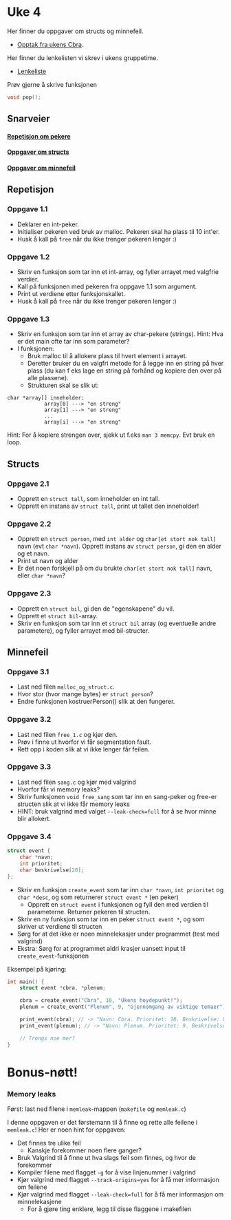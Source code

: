 # Uke 4
Her finner du oppgaver om structs og minnefeil.

- [Opptak fra ukens Cbra](https://www.youtube.com/watch?v=pLFEds_SXjs&t=5s).  

Her finner du lenkelisten vi skrev i ukens gruppetime.   

- [Lenkeliste](/gruppe-2/Uke4/Lenkeliste)

Prøv gjerne å skrive funksjonen 

```c
void pop();
``` 

## Snarveier
#### [Repetisjon om pekere](#repetisjon)
#### [Oppgaver om structs](#structs)
#### [Oppgaver om minnefeil](#minnefeil)

## Repetisjon
### Oppgave 1.1
- Deklarer en int-peker.
- Initialiser pekeren ved bruk av malloc. Pekeren skal ha plass til 10 int'er.
- Husk å kall på `free` når du ikke trenger pekeren lenger :)

### Oppgave 1.2
- Skriv en funksjon som tar inn et int-array, og fyller arrayet med valgfrie verdier.
- Kall på funksjonen med pekeren fra oppgave 1.1 som argument.
- Print ut verdiene etter funksjonskallet.
- Husk å kall på `free` når du ikke trenger pekeren lenger :)

### Oppgave 1.3
- Skriv en funksjon som tar inn et array av char-pekere (strings). Hint: Hva er det main ofte tar inn som parameter?
- I funksjonen:
    - Bruk malloc til å allokere plass til hvert element i arrayet.
    - Deretter bruker du en valgfri metode for å legge inn en string på hver plass (du kan f eks lage en string på forhånd og kopiere den over på alle plassene).
    - Strukturen skal se slik ut:
```
char *array[] inneholder:
            array[0] ---> "en streng"
            array[1] ---> "en streng"
            ...
            array[i] ---> "en streng"
```
Hint: For å kopiere strengen over, sjekk ut f.eks `man 3 memcpy`. Evt bruk en loop.

## Structs
### Oppgave 2.1
- Opprett en `struct tall`, som inneholder en int tall.
- Opprett en instans av `struct tall`, print ut tallet den inneholder!

### Oppgave 2.2
- Opprett en `struct person`, med `int alder` og `char[et stort nok tall]` navn (evt `char *navn`). Opprett instans av `struct person`, gi den en alder og et navn.
- Print ut navn og alder
- Er det noen forskjell på om du brukte `char[et stort nok tall]` navn, eller `char *navn`?

### Oppgave 2.3
- Opprett en `struct bil`, gi den de "egenskapene" du vil.
- Opprett et `struct bil`-array.
- Skriv en funksjon som tar inn et `struct bil` array (og eventuelle andre parametere), og fyller arrayet med bil-structer.

## Minnefeil

### Oppgave 3.1
- Last ned filen `malloc_og_struct.c`.
- Hvor stor (hvor mange bytes) er `struct person`?
- Endre funksjonen kostruerPerson() slik at den fungerer.

### Oppgave 3.2
- Last ned filen `free_1.c` og kjør den.
- Prøv i finne ut hvorfor vi får segmentation fault.
- Rett opp i koden slik at vi ikke lenger får feilen.

### Oppgave 3.3
- Last ned filen `sang.c` og kjør med valgrind
- Hvorfor får vi memory leaks?
- Skriv funksjonen `void free_sang` som tar inn en sang-peker og free-er structen slik at vi ikke får memory leaks
- HINT: bruk valgrind med valget `--leak-check=full` for å se hvor minne blir allokert.

### Oppgave 3.4
```c
struct event {
    char *navn;
    int prioritet;
    char beskrivelse[20];
};
```

- Skriv en funksjon `create_event` som tar inn `char *navn`, `int prioritet` og `char *desc`, og som returnerer `struct event *` (en peker)
    - Opprett en `struct event` i funksjonen og fyll den med verdien til parameterne. Returner pekeren til structen.
- Skriv en ny funksjon som tar inn en peker `struct event *`, og som skriver ut verdiene til structen
- Sørg for at det ikke er noen minnelekasjer under programmet (test med valgrind)
- Ekstra: Sørg for at programmet aldri krasjer uansett input til `create_event`-funksjonen

Eksempel på kjøring:

```c
int main() {
    struct event *cbra, *plenum;

    cbra = create_event("Cbra", 10, "Ukens hoydepunkt!");
    plenum = create_event("Plenum", 9, "Gjennomgang av viktige temaer");

    print_event(cbra); // -> "Navn: Cbra. Prioritet: 10. Beskrivelse: Ukens hoydepunkt!"
    print_event(plenum); // -> "Navn: Plenum. Prioritet: 9. Beskrivelse: Gjennomgang av vikt"

    // Trengs noe mer?
}
```

# Bonus-nøtt!
### Memory leaks
Først: last ned filene i `memleak`-mappen (`makefile` og `memleak.c`)

I denne oppgaven er det førstemann til å finne og rette alle feilene i `memleak.c`!
Her er noen hint for oppgaven:
- Det finnes tre ulike feil
    - Kanskje forekommer noen flere ganger?
- Bruk Valgrind til å finne ut hva slags feil som finnes, og hvor de forekommer
- Kompiler filene med flagget `-g` for å vise linjenummer i valgrind
- Kjør valgrind med flagget `--track-origins=yes` for å få mer informasjon om feilene
- Kjør valgrind med flagget `--leak-check=full` for å få mer informasjon om minnelekasjene
    - For å gjøre ting enklere, legg til disse flaggene i makefilen

